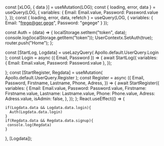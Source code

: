  const [xLOG, { data }] = useMutation(LOG);
  const { loading, error, data } = useQuery(LOG, {
    variables: { Email: Email.value, Password: Password.value },
  });
  const { loading, error, data, refetch } = useQuery(LOG, {
    variables: { Email: "frege@ger.gege", Password: "gegege" }
  });

  const Auth = (data) => {
    localStorage.setItem("token", data);
    console.log(localStorage.getItem("token"));
    UserContextx.SetAuth(true);
    router.push("Home");
  };

  const [StartLog, Logdata] = useLazyQuery(
    Apollo.default.UserQuery.Login
  );
  const Login = async ({ Email, Password }) => {
    await StartLog({
      variables: { Email: Email.value, Password: Password.value },
    });
 
  };
  const [StartRegister, Regdata] = useMutation(
    Apollo.default.UserQuery.Register
  );
  const Register = async ({
    Email,
    Password,
    Firstname,
    Lastname,
    Phone,
    Adress,
  }) => {
    await StartRegister({
      variables: {
        Email: Email.value,
        Password: Password.value,
        Firstname: Firstname.value,
        Lastname: Lastname.value,
        Phone: Phone.value,
        Adress: Adress.value,
        isAdmin: false,
      },
    });
  };
  React.useEffect(() => {
    
    if(Logdata.data && Logdata.data.login){
      Auth(Logdata.data.login)
    }
    if(Regdata.data && Regdata.data.signup){
     console.log(Regdata)
    }
    
  }, [Logdata]);